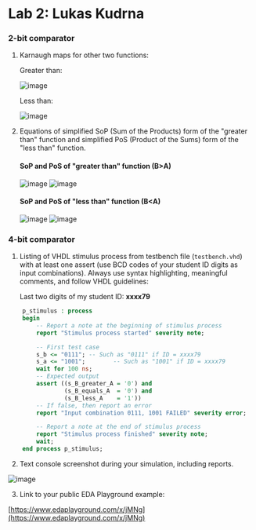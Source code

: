 # Lab 2: Lukas Kudrna

### 2-bit comparator

1. Karnaugh maps for other two functions:

   Greater than:

   ![image](https://user-images.githubusercontent.com/99397107/154455870-1a0b7d63-8771-4f04-aabe-9774e071eee7.png)

   Less than:

   ![image](https://user-images.githubusercontent.com/99397107/154456206-af943f14-550e-4b0f-aaaf-65684986ccf0.png)

2. Equations of simplified SoP (Sum of the Products) form of the "greater than" function and simplified PoS (Product of the Sums) form of the "less than" function.
    #### SoP and PoS of "greater than" function (B>A)
    
   ![image](https://user-images.githubusercontent.com/99397107/154459690-c2d73232-dc48-4a7f-8c63-8fb51373cd1f.png)
   ![image](https://user-images.githubusercontent.com/99397107/154529594-8027641a-6f5f-4fd4-907d-72e5863b95c6.png)

   
   #### SoP and PoS of "less than" function (B<A)
       
   ![image](https://user-images.githubusercontent.com/99397107/154465891-98a3c896-09b6-4463-a2d2-83ba95540e35.png)
   ![image](https://user-images.githubusercontent.com/99397107/154469872-a26abbec-6939-4af2-aefb-74a2a6730aee.png)


### 4-bit comparator

1. Listing of VHDL stimulus process from testbench file (`testbench.vhd`) with at least one assert (use BCD codes of your student ID digits as input combinations). Always use syntax highlighting, meaningful comments, and follow VHDL guidelines:

   Last two digits of my student ID: **xxxx79**

```vhdl
    p_stimulus : process
    begin
        -- Report a note at the beginning of stimulus process
        report "Stimulus process started" severity note;

        -- First test case
        s_b <= "0111"; -- Such as "0111" if ID = xxxx79
        s_a <= "1001";        -- Such as "1001" if ID = xxxx79
        wait for 100 ns;
        -- Expected output
        assert ((s_B_greater_A = '0') and
                (s_B_equals_A  = '0') and
                (s_B_less_A    = '1'))
        -- If false, then report an error
        report "Input combination 0111, 1001 FAILED" severity error;

        -- Report a note at the end of stimulus process
        report "Stimulus process finished" severity note;
        wait;
    end process p_stimulus;
```

2. Text console screenshot during your simulation, including reports.

![image](https://user-images.githubusercontent.com/99397107/154682239-34977271-e272-4f5a-b37a-4a25979b7fb3.png)

3. Link to your public EDA Playground example:

[https://www.edaplayground.com/x/jMNg](https://www.edaplayground.com/x/jMNg)

